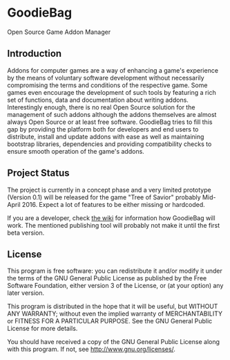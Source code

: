 # GoodieBag

Open Source Game Addon Manager

## Introduction

Addons for computer games are a way of enhancing a game's experience by the means of voluntary software development without necessarily compromising the terms and conditions of the respective game. Some games even encourage the development of such tools by featuring a rich set of functions, data and documentation about writing addons. Interestingly enough, there is no real Open Source solution for the management of such addons although the addons themselves are almost always Open Source or at least free software. GoodieBag tries to fill this gap by providing the platform both for developers and end users to distribute, install and update addons with ease as well as maintaining bootstrap libraries, dependencies and providing compatibility checks to ensure smooth operation of the game's addons.

## Project Status

The project is currently in a concept phase and a very limited prototype (Version 0.1) will be released for the game "Tree of Savior" probably Mid-April 2016. Expect a lot of features to be either missing or hardcoded.

If you are a developer, check [the wiki](https://github.com/ToS-Addons/GoodieBag/wiki) for information how GoodieBag will work. The mentioned publishing tool will probably not make it until the first beta version.

## License

This program is free software: you can redistribute it and/or modify it under the terms of the GNU General Public License as published by the Free Software Foundation, either version 3 of the License, or (at your option) any later version.

This program is distributed in the hope that it will be useful, but WITHOUT ANY WARRANTY; without even the implied warranty of MERCHANTABILITY or FITNESS FOR A PARTICULAR PURPOSE. See the GNU General Public License for more details.

You should have received a copy of the GNU General Public License along with this program. If not, see <http://www.gnu.org/licenses/>.
